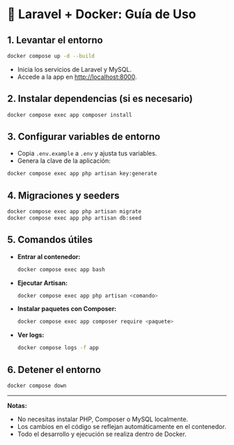 # 🚀 Laravel + Docker: Guía de Uso

## 1. Levantar el entorno

```bash
docker compose up -d --build
```

- Inicia los servicios de Laravel y MySQL.
- Accede a la app en [http://localhost:8000](http://localhost:8000).

## 2. Instalar dependencias (si es necesario)

```bash
docker compose exec app composer install
```

## 3. Configurar variables de entorno

- Copia `.env.example` a `.env` y ajusta tus variables.
- Genera la clave de la aplicación:

```bash
docker compose exec app php artisan key:generate
```

## 4. Migraciones y seeders

```bash
docker compose exec app php artisan migrate
docker compose exec app php artisan db:seed
```

## 5. Comandos útiles

- **Entrar al contenedor:**
  ```bash
  docker compose exec app bash
  ```

- **Ejecutar Artisan:**
  ```bash
  docker compose exec app php artisan <comando>
  ```

- **Instalar paquetes con Composer:**
  ```bash
  docker compose exec app composer require <paquete>
  ```

- **Ver logs:**
  ```bash
  docker compose logs -f app
  ```

## 6. Detener el entorno

```bash
docker compose down
```

---

**Notas:**
- No necesitas instalar PHP, Composer o MySQL localmente.
- Los cambios en el código se reflejan automáticamente en el contenedor.
- Todo el desarrollo y ejecución se realiza dentro de Docker.